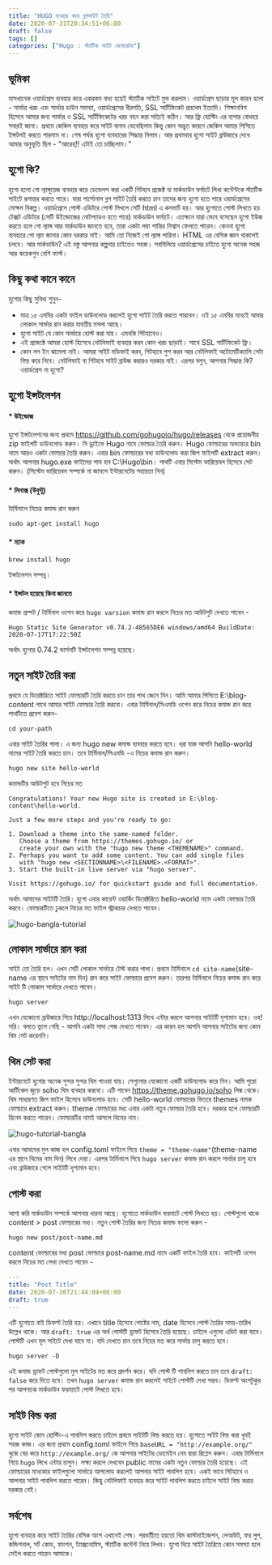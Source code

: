 ```yaml
---
title: "HUGO ব্যবহার করে ব্লগসাইট তৈরি"
date: 2020-07-31T20:34:51+06:00
draft: false
tags: []
categories: ["Hugo : স্ট্যাটিক সাইট জেনারেটর"]
---
```


## ভূমিকা
মাসখানেক ওয়ার্ডপ্রেস ব্যবহার করে একরকম বাধ্য হয়েই স্ট্যাটিক সাইটে মুভ করলাম। ওয়ার্ডপ্রেস ছাড়ার মূল কারন হলো - সার্ভার খরচ এবং সার্ভার ডাউন সমস্যা, ওয়ার্ডপ্রেসের ধীরগতি, SSL সার্টিফিকেট প্রবলেম ইত্যাদি। শিক্ষানবিশ হিসেবে আমার জন্য সার্ভার ও SSL সার্টিফিকেটের খরচ বহন করা সত্যিই কঠিন। আর ফ্রি হোস্টিং এর ব্যপার বোধহয় সবারই জানা। প্রথমে জেকিল ব্যবহার করে সাইট বানাব ভেবেছিলাম কিন্তু কোন অদ্ভুত কারনে জেকিল আমার পিসিতে ইন্সটলই করতে পারলাম না। শেষ পর্যন্ত হুগো ব্যবহারের সিদ্ধান্ত নিলাম। আর প্রথমবার হুগো সাইট ব্রাউজারে দেখে আমার অনুভূতি ছিল - "আরেহ্!! এটাই তো চাচ্ছিলাম।"

## হুগো কি?
হুগো হলো গো ল্যাঙ্গুয়েজ ব্যবহার করে ডেভেলপ করা একটি গিটহাব প্রজেক্ট যা মার্কডাউন ফর্মাটে লিখা কন্টেন্টকে স্ট্যাটিক সাইটে রূপান্তর করতে পারে। যারা পার্সোনাল ব্লগ সাইট তৈরি করতে চান তাদের জন্য হুগো হতে পারে ওয়ার্ডপ্রেসের মোক্ষম বিকল্প। ওয়ার্ডপ্রেসে পোস্ট এডিটরে পোস্ট লিখলে সেটি html এ কনভার্ট হয়। আর হুগোতে পোস্ট লিখতে হয় টেক্সট এডিটরে (সেটি উইন্ডোজের নোটপ্যাডও হতে পারে) মার্কডাউন ফর্মাটে।  এতক্ষনে যারা ভেবে বসেছেন হুগো ইউজ করতে হলে গো ল্যাঙ্গ আর মার্কডাউন জানতে হবে, তারা একটা লম্বা শান্তির নিশ্বাস ফেলতে পারেন। কেননা হুগো ব্যবহারে গো ল্যাং জানার কোন দরকার নাই। আমি তো নিজেই গো ল্যাঙ্গ পারিনা।   HTML এর বেসিক জ্ঞান থাকলেই চলবে। আর মার্কডাউন? এই বস্তু আপনার কল্পনার চাইতেও সহজ। সবমিলিয়ে ওয়ার্ডপ্রেসের চাইতে হুগো অনেক সহজ আর কয়েকগুন বেশি ফাস্ট।

## কিছু কথা কানে কানে
হুগোর কিছু সুবিধা শুনুন-
* মাত্র ১৫ এমবির একটা ফাইল ডাউনলোড করলেই হুগো সাইট তৈরি করতে পারবেন। ওই ১৫ এমবির মধ্যেই আবার লোকাল সার্ভার রান করার যাবতীয় মসলা আছে।
* হুগো সাইট যে কোন সার্ভারে হোস্ট করা যায়। এমনকি গিটহাবেও।
* এই প্রজেক্টে আমরা হোস্ট হিসেবে নেটলিফাই ব্যবহার করব কোন খরচ ছাড়াই। সাথে SSL সার্টিফিকেট ফ্রি।
* কোন লগ ইন ঝামেলা নাই। আমরা সাইট মডিফাই করব, গিটহাবে পুশ করব আর নেটলিফাই অটোমেটিক্যালি সেটা বিল্ড করে নিবে। নেটলিফাই বা গিটহাব সাইট ব্রাউজ করারও দরকার নাই।
এরপর বলুন, আপনার সিদ্ধান্ত কি? ওয়ার্ডপ্রেস না হুগো?

## হুগো ইন্সটলেশন
#### * উইন্ডোজ
হুগো ইন্সটলেশনের জন্য প্রথমে https://github.com/gohugoio/hugo/releases থেকে প্রয়োজনীয় zip ফাইলটি ডাউনলোড করুন। সি ড্রাইভে Hugo নামে ফোল্ডার তৈরি করুন। Hugo ফোল্ডারের অভ্যন্তরে bin নামে আরও একটা ফোল্ডার তৈরি করুন। এবার bin ফোল্ডারের মধ্য ডাউনলোড করা জিপ ফাইলটি extract করুন। অর্থাৎ আপনার hugo.exe ফাইলের পাথ হল C:\Hugo\bin। পাথটি এবার সিস্টেম ভারিয়েবল হিসেবে সেট করুন। (সিস্টেম ভারিয়েবল সম্পর্কে না জানলে ইন্টারনেটের সহায়তা নিন)

#### * লিনাক্স (উবুন্টু)
টার্মিনালে নিচের কমান্ড রান করুন
```
sudo apt-get install hugo
```

#### * ম্যাক
```
brew install hugo
```
ইন্সটলেশন সম্পন্ন।

#### * ইন্সটল হয়েছে কিনা জানতে
কমান্ড প্রম্পট / টার্মিনাল ওপেন করে `hugo varsion` কমান্ড রান করলে নিচের মত আউটপুট দেখতে পাবেন - 
```
Hugo Static Site Generator v0.74.2-48565DE6 windows/amd64 BuildDate: 2020-07-17T17:22:50Z
```
অর্থাৎ হুগোর 0.74.2 ভার্সনটি ইন্সটলেশন সম্পন্ন হয়েছে।

## নতুন সাইট তৈরি করা
প্রথমে যে ডিরেক্টরিতে সাইট ফোল্ডারটি তৈরি করতে চান তার পাথ জেনে নিন। আমি আমার পিসিতে E:\blog-content পাথে আমার সাইট ফোল্ডার তৈরি করবো। এবার টার্মিনাল/সিএমডি ওপেন করে নিচের কমান্ড রান করে পাথটিতে প্রবেশ করুন-
```
cd your-path
```
এবার সাইট তৈরির পালা। এ জন্য hugo new কমান্ড ব্যবহার করতে হবে। ধরা যাক আপনি hello-world নামের সাইট তৈরি করতে চান। তবে টার্মিনাল/সিএমডি -এ নিচের কমান্ড রান করুন।
```
hugo new site hello-world
```
কমান্ডটির আউটপুট হবে নিচের মত
```
Congratulations! Your new Hugo site is created in E:\blog-content\hello-world.

Just a few more steps and you're ready to go:

1. Download a theme into the same-named folder.
   Choose a theme from https://themes.gohugo.io/ or
   create your own with the "hugo new theme <THEMENAME>" command.
2. Perhaps you want to add some content. You can add single files
   with "hugo new <SECTIONNAME>\<FILENAME>.<FORMAT>".
3. Start the built-in live server via "hugo server".

Visit https://gohugo.io/ for quickstart guide and full documentation.
```

অর্থাৎ আমাদের সাইটটি তৈরি। হুগো এবার কারেন্ট ওয়ার্কিং ডিরেক্টরিতে hello-world নামে একটা ফোল্ডার তৈরি করবে। ফোল্ডারটিতে ঢুকলে নিচের মত ফাইল স্ট্রাকচার দেখতে পাবেন।

![hugo-bangla-tutorial](/images/july20/hugo-site-structure.jpg)

## লোকাল সার্ভারে রান করা
সাইট তো তৈরি হল। এখন সেটি লোকাল সার্ভারে টেস্ট করার পালা। প্রথমে টার্মিনালে `cd site-name`(site-name এর স্থানে সাইটের নাম দিন) রান করে সাইট ফোল্ডারে প্রবেশ করুন। তারপর টার্মিনালে নিচের কমান্ড রান করে সাইট টি লোকাল সার্ভারে দেখতে পাবেন।
```
hugo server
```
এখন যেকোনো ব্রাউজারে গিয়ে http://localhost:1313 লিখে এন্টার করলে আপনার সাইটটি দৃশ্যমান হবে। ওহ! সরি। বলতে ভুলে গেছি - আপনি একটা সাদা পেজ দেখতে পাবেন। এর কারন হল আপনি আপনার সাইটের জন্য কোন থিম সেট করেননি।

## থিম সেট করা
ইন্টারনেটে হুগোর অনেক সুন্দর সুন্দর থিম পাওয়া যায়। সেগুলোর যেকোনো একটি ডাউনলোড করে নিন। আমি পুরো আর্টিকেল জুড়ে soho থিম ব্যবহার করবো। এটি পাবেন https://theme.gohugo.io/soho লিঙ্ক থেকে। থিম সাধারণত জিপ ফাইল হিসেবে ডাউনলোড হবে। সেটি hello-world ফোল্ডারের ভিতরে themes নামক ফোল্ডারে extract করুন। theme ফোল্ডারের মধ্য এবার একটা নতুন ফোল্ডার তৈরি হবে। দরকার হলে ফোল্ডারটি রিনেম করতে পারেন। ফোল্ডারটির নামই আসলে থিমের নাম।

![hugo-tutorial-bangla](/images/july20/hugo-site-struc-theme.jpg)

এবার আমাদের মুল কাজ হল config.toml ফাইলে গিয়ে `theme = "theme-name"`(theme-name এর স্থানে থিমের নাম দিন) লিখে দেয়া। এরপর টার্মিনালে গিয়ে `hugo server` কমান্ড রান করলে সার্ভার চালু হবে এবং ব্রাউজারে গেলে সাইটটি দৃশ্যমান হবে।

## পোস্ট করা
আশা করি মার্কডাউন সম্পর্কে আপনার ধারনা আছে। হুগোতে মার্কডাউন ফরমাটে পোস্ট লিখতে হয়। পোস্টগুলো থাকে content > post ফোল্ডারের মধ্য। নতুন পোস্ট তৈরির জন্য নিচের কমান্ড ফলো করুন -
```
hugo new post/post-name.md
```
content ফোল্ডারের মধ্য post ফোল্ডারে post-name.md নামে একটি ফাইল তৈরি হবে। ফাইলটি ওপেন করলে নিচের মত লেখা দেখতে পাবেন -
```yml
---
title: "Post Title"
date: 2020-07-26T21:44:04+06:00
draft: true
---
```
এটি হুগোতে বাই ডিফল্ট তৈরি হয়। এখানে title হিসেবে পোষ্টের নাম, date হিসেবে পোস্ট তৈরির সময়-তারিখ উল্লেখ থাকে। আর `draft: true` এর অর্থ পোস্টটি ড্রাফট হিসেবে তৈরি হয়েছে। চাইলে এগুলো এডিট করা যাবে। পোস্টটি এখন মূল সাইটে দেখা যাবে না। যদি দেখতে চান তবে নিচের মত করে সার্ভার চালু করতে হবে।
```
hugo server -D
```
এই কমান্ড ড্রাফট পোস্টগুলো মুল সাইটের মত করে প্রদর্শন করে। যদি পোস্ট টি পাবলিশ করতে চান তবে `draft: false` করে দিতে হবে। তখন `hugo server` কমান্ড রান করলেই সাইটে পোস্টটি দেখা সম্ভব। ডিফল্ট অংশটুকুর পর আপনাকে মার্কডাউন ফরম্যাটে পোস্ট লিখতে হবে।

## সাইট বিল্ড করা
হুগো সাইট কোন হোস্টিং-এ পাবলিশ করতে চাইলে প্রথমে সাইটটি বিল্ড করতে হয়। হুগোতে সাইট বিল্ড করা খুবই সহজ কাজ। এর জন্য প্রথমে config.toml ফাইলে গিয়ে `baseURL = "http://example.org/"` খুজে বের করে `http://example.org/` কে আপনার সাইটের ডোমেইন নেম দ্বারা রিপ্লেস করুন। এবার টার্মিনালে গিয়ে `hugo` লিখে এন্টার চাপুন। লক্ষ্য করলে দেখবেন public নামের একটা নতুন ফোল্ডার তৈরি হয়েছে। এই ফোল্ডারের মধ্যেকার ফাইলগুলো সার্ভারে আপলোড করলেই আপনার সাইট পাবলিশ হবে। একই ভাবে গিটহাবে ও আপনার সাইট পাবলিশ করতে পারেন। কিন্তু নেটলিফাই ব্যবহার করে সাইট পাবলিশ করতে চাইলে সাইট বিল্ড করার দরকার নেই।

## সর্বশেষ
হুগো ব্যবহার করে সাইট তৈরির বেসিক অংশ এখানেই শেষ। পরবর্তীতে হয়তো থিম কাস্টমাইজেশন, লেআউট, ফর লুপ, কন্ডিশনাল, সর্ট কোড, ফাংশন, ট্যাক্সনোমিস, স্ট্যাটিক কন্টেন্ট নিয়ে লিখব। হুগো দিয়ে সাইট তৈরিতে কোন সমস্যা হলে মেইল করতে পারেন আমাকে।
